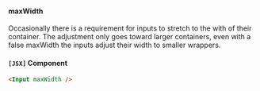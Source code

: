 #### maxWidth

Occasionally there is a requirement for inputs to stretch to the with of their container. The adjustment only goes toward larger containers, even with a false maxWidth the inputs adjust their width to smaller wrappers.

#### `[JSX]` Component
```html
<Input maxWidth />
```